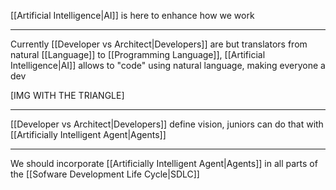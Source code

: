 [[Artificial Intelligence|AI]] is here to enhance how we work

---

Currently [[Developer vs Architect|Developers]] are but translators from natural [[Language]] to [[Programming Language]], [[Artificial Intelligence|AI]] allows to "code" using natural language, making everyone a dev

[IMG WITH THE TRIANGLE]

---

[[Developer vs Architect|Developers]] define vision, juniors can do that with  [[Artificially Intelligent Agent|Agents]]

---

We should incorporate [[Artificially Intelligent Agent|Agents]] in all parts of the [[Sofware Development Life Cycle|SDLC]]
